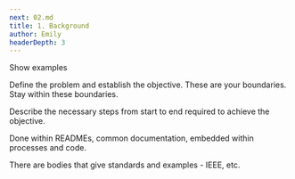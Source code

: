 ```yaml
---
next: 02.md
title: 1. Background
author: Emily
headerDepth: 3
---
```


Show examples

Define the problem and establish the objective.
These are your boundaries. Stay within these boundaries.

Describe the necessary steps from start to end required to achieve the objective.

Done within READMEs, common documentation, embedded within processes and code.

There are bodies that give standards and examples - IEEE, etc.